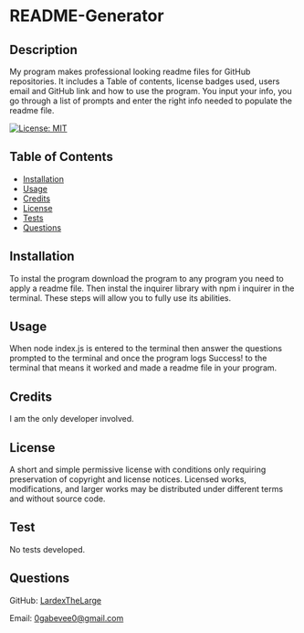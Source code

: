 # README-Generator

## Description

My program makes professional looking readme files for GitHub repositories. It includes a Table of contents, license badges used, users email and GitHub link and how to use the program. You input your info, you go through a list of prompts and enter the right info needed to populate the readme file.

[![License: MIT](https://img.shields.io/badge/License-MIT-yellow.svg)](https://opensource.org/licenses/MIT)

## Table of Contents

- [Installation](#installation)
- [Usage](#usage)
- [Credits](#credits)
- [License](#license)
- [Tests](#test)
- [Questions](#questions)

## Installation

To instal the program download the program to any program you need to apply a readme file. Then instal the inquirer library with npm i inquirer in the terminal. These steps will allow you to fully use its abilities.

## Usage

When node index.js is entered to the terminal then answer the questions prompted to the terminal and once the program logs Success! to the terminal that means it worked and made a readme file in your program.

## Credits

I am the only developer involved.

## License

A short and simple permissive license with conditions only requiring preservation of copyright and license notices. Licensed works, modifications, and larger works may be distributed under different terms and without source code.

## Test

No tests developed.

## Questions

GitHub: [LardexTheLarge](https://github.com/LardexTheLarge)

Email: 0gabevee0@gmail.com
